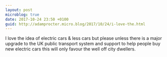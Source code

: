 ```yaml
---
layout: post
microblog: true
date: 2017-10-24 23:50 +0100
guid: http://adamprocter.micro.blog/2017/10/24/i-love-the.html
---
```

I love the idea of electric cars & less cars but please unless there is a major upgrade to the UK public transport system and support to help people buy new electric cars this will only favour the well off city dwellers. 
